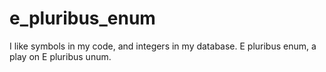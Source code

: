 # e_pluribus_enum
I like symbols in my code, and integers in my database. E pluribus enum, a play on E pluribus unum.
